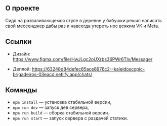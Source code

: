 ## О проекте

Сидя на разваливающемся стуле в деревне у бабушки решил написать свой мессенджер дабы раз и навсегда утереть нос всяким VK и Meta.

## Ссылки

- Дизайн: https://www.figma.com/file/HwJLgc2oUXrbs36PWr6TIx/Messager

- Деплой: https://63248d84defec85ace8976c2--kaleidoscopic-brigadeiros-03eacd.netlify.app/chats/

## Команды

- `npm install` — установка стабильной версии,
- `npm run dev` — запуск дев сервера,
- `npm run build` — сборка стабильной версии.
- `npm run start` — запуск сервера с раздачей статики.

